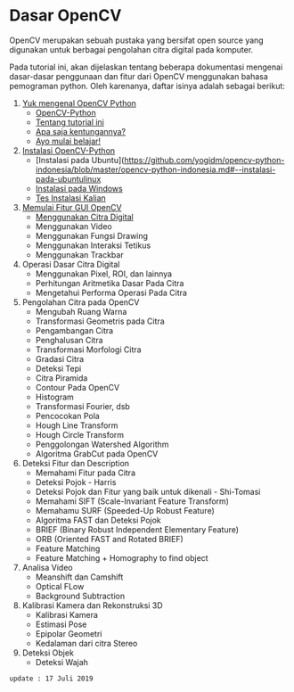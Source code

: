 # Dasar OpenCV

OpenCV merupakan sebuah pustaka yang bersifat open source yang digunakan untuk berbagai pengolahan citra digital pada komputer.

Pada tutorial ini, akan dijelaskan tentang beberapa dokumentasi mengenai dasar-dasar penggunaan dan fitur dari OpenCV menggunakan bahasa pemograman python. Oleh karenanya, daftar isinya adalah sebagai berikut:

1. [Yuk mengenal OpenCV Python](https://github.com/yogidm/opencv-python-indonesia/blob/master/opencv-python-indonesia.md#1-yuk-mengenal-opencv-python)
    - [OpenCV-Python](https://github.com/yogidm/opencv-python-indonesia/blob/master/opencv-python-indonesia.md#--opencv-python)
    - [Tentang tutorial ini](https://github.com/yogidm/opencv-python-indonesia/blob/master/opencv-python-indonesia.md#--tentang-tutorial-ini)
    - [Apa saja kentungannya?](https://github.com/yogidm/opencv-python-indonesia/blob/master/opencv-python-indonesia.md#--apa-saja-keuntungannya)
    - [Ayo mulai belajar!](https://github.com/yogidm/opencv-python-indonesia/blob/master/opencv-python-indonesia.md#--ayo-mulai-belajar)
2. [Instalasi OpenCV-Python](https://github.com/yogidm/opencv-python-indonesia/blob/master/opencv-python-indonesia.md#2-instalasi-opencv-python)
    - [Instalasi pada Ubuntu](https://github.com/yogidm/opencv-python-indonesia/blob/master/opencv-python-indonesia.md#--instalasi-pada-ubuntulinux
    - [Instalasi pada Windows](https://github.com/yogidm/opencv-python-indonesia/blob/master/opencv-python-indonesia.md#--instalasi-pada-windows)
    - [Tes Instalasi Kalian](https://github.com/yogidm/opencv-python-indonesia/blob/master/opencv-python-indonesia.md#--test-instalasi-kalian)
3. [Memulai Fitur GUI OpenCV](https://github.com/yogidm/opencv-python-indonesia/blob/master/opencv-python-indonesia.md#3-memulai-fitur-gui-pada-opencv)
    - [Menggunakan Citra Digital](https://github.com/yogidm/opencv-python-indonesia/blob/master/opencv-python-indonesia.md#--menggunakan-citra-digital)
    - Menggunakan Video
    - Menggunakan Fungsi Drawing
    - Menggunakan Interaksi Tetikus
    - Menggunakan Trackbar
4. Operasi Dasar Citra Digital
    - Menggunakan Pixel, ROI, dan lainnya
    - Perhitungan Aritmetika Dasar Pada Citra
    - Mengetahui Performa Operasi Pada Citra
5. Pengolahan Citra pada OpenCV
    - Mengubah Ruang Warna
    - Transformasi Geometris pada Citra
    - Pengambangan Citra
    - Penghalusan Citra
    - Transformasi Morfologi Citra
    - Gradasi Citra
    - Deteksi Tepi 
    - Citra Piramida
    - Contour Pada OpenCV
    - Histogram 
    - Transformasi Fourier, dsb
    - Pencocokan Pola
    - Hough Line Transform
    - Hough Circle Transform
    - Penggolongan Watershed Algorithm
    - Algoritma GrabCut pada OpenCV
6. Deteksi Fitur dan Description
    - Memahami Fitur pada Citra
    - Deteksi Pojok - Harris
    - Deteksi Pojok dan Fitur yang baik untuk dikenali - Shi-Tomasi
    - Memahami SIFT (Scale-Invariant Feature Transform)
    - Memahamu SURF (Speeded-Up Robust Feature)
    - Algoritma FAST dan Deteksi Pojok
    - BRIEF (Binary Robust Independent Elementary Feature)
    - ORB (Oriented FAST and Rotated BRIEF)
    - Feature Matching
    - Feature Matching + Homography to find object
7. Analisa Video
    - Meanshift dan Camshift
    - Optical FLow
    - Background Subtraction
8. Kalibrasi Kamera dan Rekonstruksi 3D
    - Kalibrasi Kamera
    - Estimasi Pose
    - Epipolar Geometri
    - Kedalaman dari citra Stereo
9. Deteksi Objek
    - Deteksi Wajah
    
    
    
`update : 17 Juli 2019`
